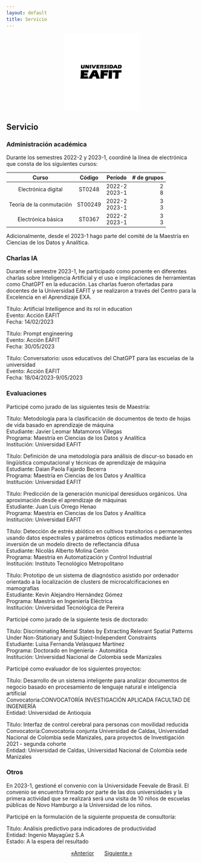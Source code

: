 ```yaml
---
layout: default
title: Servicio
---
```


<div align="center">
  <a href="https://github.com/othneildrew/Best-README-Template">
    <img src="Figs/logo-firma-2023.jpg" alt="Logo" width="200" height="200">
  </a>
</div>

## **Servicio**

### Administración académica

Durante los semestres 2022-2 y 2023-1, coordiné la línea de electrónica que consta de los siguientes cursos:

| Curso                       |     Código      |    Período            | # de grupos    |
| :----------------:          |     :---:       |     :------:          | ----:          |
| Electrónica digital         |      ST0248     |    2022-2 <br> 2023-1 | 2    <br> 8    |
| Teoría de la conmutación    |      ST00249    |    2022-2 <br> 2023-1 | 3 <br>    3    |
| Electrónica básica          |      ST0367     |    2022-2 <br> 2023-1 | 3 <br> 3       |

Adicionalmente, desde el 2023-1 hago parte del comité de la Maestría en Ciencias de los Datos y Analítica. 

### Charlas IA

Durante el semestre 2023-1, he participado como ponente en diferentes charlas sobre Inteligencia Artificial y el uso e implicaciones de herramientas como ChatGPT en la educación. Las charlas fueron ofertadas para docentes de la Universidad EAFIT y se realizaron a través del Centro para la Excelencia en el Aprendizaje EXA.

Título: Artificial Intelligence and its rol in education <br> 
Evento: Acción EAFIT <br>
Fecha: 14/02/2023 <br>

Título: Prompt engineering <br>
Evento: Acción EAFIT <br>
Fecha: 30/05/2023 <br>

Título: Conversatorio: usos educativos del ChatGPT para las escuelas de la universidad <br>
Evento: Acción EAFIT <br>
Fecha: 18/04/2023-9/05/2023 <br>

### Evaluaciones

Participé como jurado de las siguientes tesis de Maestría:

Título: Metodología para la clasificación de documentos de texto de hojas de vida basado en aprendizaje de máquina <br>
Estudiante: Javier Leomar Matamoros Villegas <br>
Programa: Maestría en Ciencias de los Datos y Analítica <br>
Institución: Universidad EAFIT <br>

Título: Definición de una metodología para análisis de discur-so basado en lingüística computacional y técnicas de aprendizaje de máquina <br>
Estudiante: Daian Paola Fajardo Becerra <br>
Programa: Maestría en Ciencias de los Datos y Analítica <br>
Institución: Universidad EAFIT <br>

Título: Predicción de la generación municipal deresiduos orgánicos. Una aproximación desde el aprendizaje de máquinas <br>
Estudiante: Juan Luis Orrego Henao <br>
Programa: Maestría en Ciencias de los Datos y Analítica <br>
Institución: Universidad EAFIT <br>

Título: Detección de estrés abiótico en cultivos transitorios o permanentes usando datos espectrales y parámetros ópticos estimados mediante la inversión de un modelo directo de reflectancia difusa <br>
Estudiante: Nicolás Alberto Molina Cerón <br>
Programa: Maestría en Automatización y Control Industrial <br>
Institución: Instituto Tecnológico Metropolitano <br>

Título: Prototipo de un sistema de diagnóstico asistido por ordenador orientado a la localización de clusters de microcalcificaciones en mamografías <br>
Estudiante: Kevin Alejandro Hernández Gómez <br>
Programa: Maestría en Ingeniería Eléctrica <br>
Institución: Universidad Tecnológica de Pereira <br>

Participé como jurado de la siguiente tesis de doctorado:

Título: Discriminating Mental States by Extracting Relevant Spatial Patterns Under Non-Stationary and Subject-Independent Constraints <br>
Estudiante: Luisa Fernanda Velásquez Martínez <br>
Programa: Doctorado en Ingeniería - Automática <br>
Institución: Universidad Nacional de Colombia sede Manizales <br>

Participé como evaluador de los siguientes proyectos:

Título: Desarrollo de un sistema inteligente para analizar documentos de negocio basado en procesamiento de lenguaje natural e inteligencia artificial <br>
Convocatoria:CONVOCATORÍA INVESTIGACIÓN APLICADA FACULTAD DE INGENIERÍA <br>
Entidad: Universidad de Antioquia <br>

Título: Interfaz de control cerebral para personas con movilidad reducida <br>
Convocatoria:Convocatoria conjunta Universidad de Caldas, Universidad Nacional de Colombia sede Manizales, para proyectos de Investigación 2021 - segunda cohorte <br>
Entidad: Universidad de Caldas, Universidad Nacional de Colombia sede Manizales <br>

### Otros

En 2023-1, gestioné el convenio con la Universidade Feevale de Brasil. El convenio se encuentra firmado por parte de las dos universidades y la primera actividad que se realizará será una visita de 10 niños de escuelas públicas de Novo Hamburgo a la Universidad de los niños.

Participé en la formulación de la siguiente propuesta de consultoría:

Título: Análisis predictivo para indicadores de productividad <br>
Entidad: Ingenio Mayagüez S.A <br>
Estado: A la espera del resultado <br>

<div align="center">
    <a href="./Investigacion.html">&laquo;Anterior</a>
    &nbsp; &nbsp; &nbsp;
    <a href="./Informe.html">Siguiente &raquo;</a>
</div>
